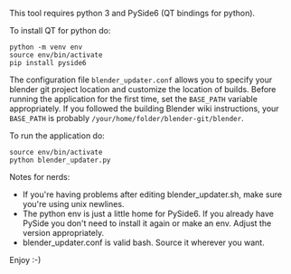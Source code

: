 This tool requires python 3 and PySide6 (QT bindings for python).

To install QT for python do:
```
python -m venv env
source env/bin/activate
pip install pyside6
```

The configuration file `blender_updater.conf` allows you to specify your blender git project location and customize the location of builds. Before running the application for the first time, set the `BASE_PATH` variable appropriately. If you followed the building Blender wiki instructions, your `BASE_PATH` is probably `/your/home/folder/blender-git/blender`.

 To run the application do:
 ```
 source env/bin/activate
 python blender_updater.py
 ```

Notes for nerds:

- If you're having problems after editing blender_updater.sh, make sure you're using unix newlines.
- The python env is just a little home for PySide6. If you already have PySide you don't need to install it again or make an env. Adjust the version appropriately.
- blender_updater.conf is valid bash. Source it wherever you want.

Enjoy :-)
